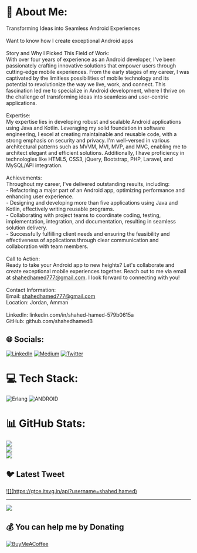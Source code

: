 # 💫 About Me:
Transforming Ideas into Seamless Android Experiences<br><br> Want to know how I create exceptional Android apps<br><br>Story and Why I Picked This Field of Work:<br>With over four years of experience as an Android developer, I've been passionately crafting innovative solutions that empower users through cutting-edge mobile experiences. From the early stages of my career, I was captivated by the limitless possibilities of mobile technology and its potential to revolutionize the way we live, work, and connect. This fascination led me to specialize in Android development, where I thrive on the challenge of transforming ideas into seamless and user-centric applications.<br><br>Expertise:<br>My expertise lies in developing robust and scalable Android applications using Java and Kotlin. Leveraging my solid foundation in software engineering, I excel at creating maintainable and reusable code, with a strong emphasis on security and privacy. I'm well-versed in various architectural patterns such as MVVM, MVI, MVP, and MVC, enabling me to architect elegant and efficient solutions. Additionally, I have proficiency in technologies like HTML5, CSS3, jQuery, Bootstrap, PHP, Laravel, and MySQL/API integration.<br><br>Achievements:<br>Throughout my career, I've delivered outstanding results, including:<br>- Refactoring a major part of an Android app, optimizing performance and enhancing user experience.<br>- Designing and developing more than five applications using Java and Kotlin, effectively writing reusable programs.<br>- Collaborating with project teams to coordinate coding, testing, implementation, integration, and documentation, resulting in seamless solution delivery.<br>- Successfully fulfilling client needs and ensuring the feasibility and effectiveness of applications through clear communication and collaboration with team members.<br><br>Call to Action: <br>Ready to take your Android app to new heights? Let's collaborate and create exceptional mobile experiences together. Reach out to me via email at shahedhamed777@gmail.com. I look forward to connecting with you!<br><br>Contact Information:<br>Email: shahedhamed777@gmail.com<br>Location: Jordan, Amman<br><br>LinkedIn: linkedin.com/in/shahed-hamed-579b0615a<br>GitHub: github.com/shahedhamedB


## 🌐 Socials:
[![LinkedIn](https://img.shields.io/badge/LinkedIn-%230077B5.svg?logo=linkedin&logoColor=white)](https://linkedin.com/in/https://www.linkedin.com/in/shahed-hamed-579b0615a/) [![Medium](https://img.shields.io/badge/Medium-12100E?logo=medium&logoColor=white)](https://medium.com/@shahedhamed) [![Twitter](https://img.shields.io/badge/Twitter-%231DA1F2.svg?logo=Twitter&logoColor=white)](https://twitter.com/shahedhamed) 

# 💻 Tech Stack:
![Erlang](https://img.shields.io/badge/Erlang-white.svg?style=for-the-badge&logo=erlang&logoColor=a90533) ![ANDROID](https://img.shields.io/badge/android-%2320232a.svg?style=for-the-badge&logo=android&logoColor=%a4c639)
# 📊 GitHub Stats:
![](https://github-readme-stats.vercel.app/api?username=shahedhamedB&theme=dark&hide_border=false&include_all_commits=false&count_private=false)<br/>
![](https://github-readme-streak-stats.herokuapp.com/?user=shahedhamedB&theme=dark&hide_border=false)<br/>
![](https://github-readme-stats.vercel.app/api/top-langs/?username=shahedhamedB&theme=dark&hide_border=false&include_all_commits=false&count_private=false&layout=compact)

## 🐦 Latest Tweet
[![](https://gtce.itsvg.in/api?username=shahed hamed)](https://github.com/VishwaGauravIn/github-twitter-card-embed)

---
[![](https://visitcount.itsvg.in/api?id=shahedhamedB&icon=0&color=0)](https://visitcount.itsvg.in)

  ## 💰 You can help me by Donating
  [![BuyMeACoffee](https://img.shields.io/badge/Buy%20Me%20a%20Coffee-ffdd00?style=for-the-badge&logo=buy-me-a-coffee&logoColor=black)](https://buymeacoffee.com/shahedhamed) 
